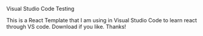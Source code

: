 
Visual Studio Code Testing

This is a React Template that I am using in Visual Studio Code to learn react through VS code. Download if you like. Thanks!